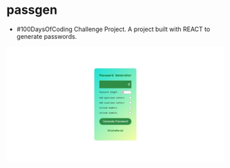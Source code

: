 # passgen
* #100DaysOfCoding Challenge Project. A project built with REACT to generate passwords.
<img src="view.jpeg">